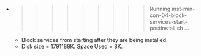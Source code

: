 * >>>>>>>>> Running inst-min-con-04-block-services-start-postinstall.sh ...
  * Block services from starting after they are being installed.
  * Disk size = 1791188K. Space Used = 8K.
